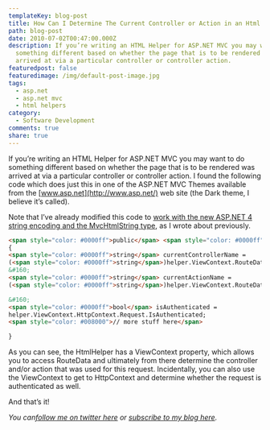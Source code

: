 ```yaml
---
templateKey: blog-post
title: How Can I Determine The Current Controller or Action in an Html Helper
path: blog-post
date: 2010-07-02T00:47:00.000Z
description: If you’re writing an HTML Helper for ASP.NET MVC you may want to do
  something different based on whether the page that is to be rendered was
  arrived at via a particular controller or controller action.
featuredpost: false
featuredimage: /img/default-post-image.jpg
tags:
  - asp.net
  - asp.net mvc
  - html helpers
category:
  - Software Development
comments: true
share: true
---
```

<!--StartFragment-->

If you’re writing an HTML Helper for ASP.NET MVC you may want to do something different based on whether the page that is to be rendered was arrived at via a particular controller or controller action. I found the following code which does just this in one of the ASP.NET MVC Themes available from the [www.asp.net](http://www.asp.net/) web site (the Dark theme, I believe it’s called).

Note that I’ve already modified this code to [work with the new ASP.NET 4 string encoding and the MvcHtmlString type](/default-encoding-of-strings-in-asp-net-mvc-2), as I wrote about previously.

<!--EndFragment-->

```html
<span style="color: #0000ff">public</span> <span style="color: #0000ff">static</span> MvcHtmlString LoginLink(<span style="color: #0000ff">this</span> HtmlHelper helper)
{
<span style="color: #0000ff">string</span> currentControllerName = 
(<span style="color: #0000ff">string</span>)helper.ViewContext.RouteData.Values[<span style="color: #006080">&quot;controller&quot;</span>];
&#160;
<span style="color: #0000ff">string</span> currentActionName = 
(<span style="color: #0000ff">string</span>)helper.ViewContext.RouteData.Values[<span style="color: #006080">&quot;action&quot;</span>];

&#160;
<span style="color: #0000ff">bool</span> isAuthenticated = 
helper.ViewContext.HttpContext.Request.IsAuthenticated;
<span style="color: #008000">// more stuff here</span>

}
```

<!--StartFragment-->

As you can see, the HtmlHelper has a ViewContext property, which allows you to access RouteData and ultimately from there determine the controller and/or action that was used for this request. Incidentally, you can also use the ViewContext to get to HttpContext and determine whether the request is authenticated as well.

And that’s it!

*You can[follow me on twitter here](http://twitter.com/ardalis) or [subscribe to my blog here](http://feeds.feedburner.com/StevenSmith).*

<!--EndFragment-->